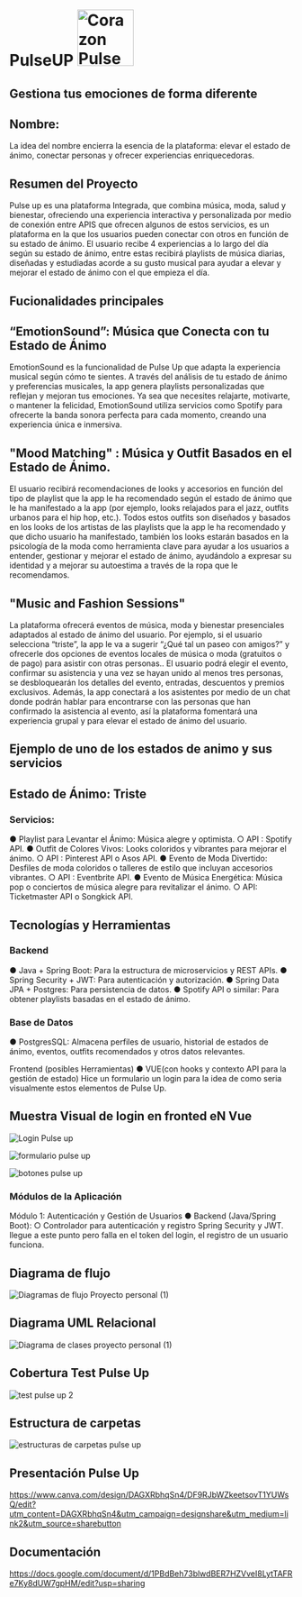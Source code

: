 #   PulseUP <img src="https://github.com/user-attachments/assets/48923c00-cdc5-4938-b23a-ffeab062cbd8" alt="Corazon Pulse Up" width="100" />

## Gestiona tus emociones de forma diferente
## Nombre: 
La idea del nombre encierra la esencia de la plataforma: elevar el estado de ánimo, conectar personas y ofrecer experiencias enriquecedoras. 
## Resumen del Proyecto 
Pulse up es una plataforma Integrada, que combina música, moda, salud y bienestar, ofreciendo una experiencia interactiva y personalizada
por medio de conexión entre APIS que ofrecen algunos de estos servicios, es un plataforma en la que los usuarios pueden conectar con otros en función de su estado de ánimo. 
El usuario recibe 4 experiencias a lo largo del día según su estado de ánimo, entre estas recibirá playlists de música diarias, 
diseñadas y estudiadas acorde a su gusto musical para ayudar a elevar y mejorar el estado de ánimo con el que empieza el día. 
## Fucionalidades principales 
## “EmotionSound”: Música que Conecta con tu Estado de Ánimo
EmotionSound es la funcionalidad de Pulse Up que adapta la experiencia musical según cómo te sientes. A través del análisis de tu estado de ánimo y preferencias musicales, 
la app genera playlists personalizadas que reflejan y mejoran tus emociones. 
Ya sea que necesites relajarte, motivarte, o mantener la felicidad, EmotionSound utiliza servicios como Spotify para ofrecerte la banda sonora perfecta para cada momento,
creando una experiencia única e inmersiva.
## "Mood Matching" : Música y Outfit Basados en el Estado de Ánimo.
El usuario recibirá recomendaciones de looks y accesorios en función del tipo de playlist que la app le ha recomendado 
según el estado de ánimo que le ha manifestado a la app (por ejemplo, looks relajados para el jazz, outfits urbanos para el hip hop, etc.). 
Todos estos outfits son diseñados y basados en los looks de los artistas de las playlists que la app le ha recomendado y que dicho usuario ha manifestado,
también los looks estarán basados en la psicología de la moda como herramienta clave para ayudar a los usuarios a entender, gestionar y mejorar el estado de ánimo,
ayudándolo a expresar su identidad y a mejorar su autoestima a través de la ropa que le recomendamos. 
## "Music and Fashion Sessions"
La plataforma ofrecerá eventos de música, moda y bienestar presenciales adaptados al estado de ánimo del usuario. Por ejemplo, si el usuario selecciona “triste”, 
la app le va a sugerir “¿Qué tal un paseo con amigos?” y ofrecerle dos opciones de eventos locales de música o moda (gratuitos o de pago) para asistir con otras personas..
El usuario podrá elegir el evento, confirmar su asistencia y una vez se hayan unido al menos tres personas, se desbloquearán los detalles del evento, entradas, descuentos y premios exclusivos.
Además, la app conectará a los asistentes por medio de un chat donde podrán hablar para encontrarse con las personas que han confirmado la asistencia al evento, 
así la plataforma fomentará una experiencia grupal y para elevar el estado de ánimo del usuario. 

## Ejemplo de uno de los estados de animo y sus servicios

## Estado de Ánimo: Triste 
### Servicios: 
● Playlist para Levantar el Ánimo: Música alegre y optimista. 
○ API : Spotify API. 
● Outfit de Colores Vivos: Looks coloridos y vibrantes para mejorar el ánimo. 
○ API : Pinterest API o Asos API. 
● Evento de Moda Divertido: Desfiles de moda coloridos o talleres de estilo que incluyan accesorios vibrantes. 
○ API : Eventbrite API. 
● Evento de Música Energética: Música pop o conciertos de música alegre para revitalizar el ánimo. 
○ API: Ticketmaster API o Songkick API. 


## Tecnologías y Herramientas
### Backend 
● Java + Spring Boot: Para la estructura de microservicios y REST APIs. 
● Spring Security + JWT: Para autenticación y autorización. 
● Spring Data JPA + Postgres: Para persistencia de datos. 
● Spotify API o similar: Para obtener playlists basadas en el estado de ánimo. 

### Base de Datos 
● PostgresSQL: Almacena perfiles de usuario, historial de estados de ánimo, eventos, outfits recomendados y otros datos relevantes. 

Frontend (posibles Herramientas) 
● VUE(con hooks y contexto API para la gestión de estado)
Hice un formulario un login para la idea de como seria visualmente estos elementos de Pulse Up.

## Muestra Visual de login en fronted eN Vue
![Login Pulse up](https://github.com/user-attachments/assets/0bebb36f-4aad-4c45-bda4-6fbb0fd56838)

![formulario pulse up](https://github.com/user-attachments/assets/83f821a2-8b78-43f4-8406-e29a4a311fb5)

![botones pulse up](https://github.com/user-attachments/assets/8fb99e01-8fd3-465f-bfce-0a156ff69833)


### Módulos de la Aplicación 
Módulo 1: Autenticación y Gestión de Usuarios 
● Backend (Java/Spring Boot): 
○ Controlador para autenticación y registro Spring Security y JWT.
llegue a este punto pero falla en el token del login, el registro de un usuario funciona.

## Diagrama de flujo 
![Diagramas de flujo Proyecto personal (1)](https://github.com/user-attachments/assets/b926d989-ccff-4b11-afa6-b17b2d70076b)

## Diagrama UML Relacional 

![Diagrama de clases proyecto personal (1)](https://github.com/user-attachments/assets/563d8a7a-089f-4a33-b690-61d51e420492)

## Cobertura Test Pulse Up
![test pulse up 2](https://github.com/user-attachments/assets/d0d29886-8516-44dd-8462-455c9c942400)

## Estructura de carpetas
![estructuras de carpetas pulse up](https://github.com/user-attachments/assets/1049fce2-2cdd-4ff8-8cfd-1ed8f7f553f9)

## Presentación Pulse Up
https://www.canva.com/design/DAGXRbhqSn4/DF9RJbWZkeetsovT1YUWsQ/edit?utm_content=DAGXRbhqSn4&utm_campaign=designshare&utm_medium=link2&utm_source=sharebutton

## Documentación 
https://docs.google.com/document/d/1PBdBeh73blwdBER7HZVveI8LytTAFRe7Ky8dUW7gpHM/edit?usp=sharing










